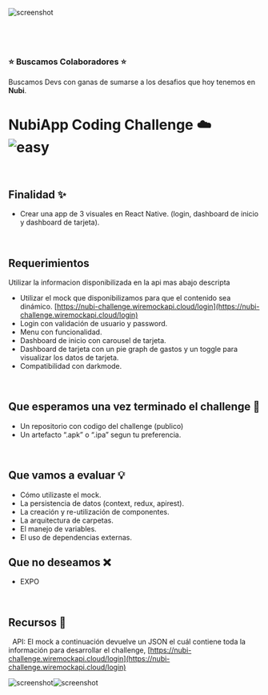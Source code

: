 ![screenshot](https://puu.sh/HyrmV/95c458d9d9.png)

#
&nbsp;
### ⭐️  Buscamos Colaboradores️ ⭐️ 
Buscamos Devs con ganas de sumarse a los desafios que hoy tenemos en **Nubi**.

# NubiApp Coding Challenge ☁️ &nbsp; ![easy](https://img.shields.io/badge/-medium-orange)

&nbsp;
## Finalidad ✨
- Crear una app de 3 visuales en React Native. (login, dashboard de inicio y dashboard de tarjeta).

&nbsp;
## Requerimientos

Utilizar la informacion disponibilizada en la api mas abajo descripta
- Utilizar el mock que disponibilizamos para que el contenido sea dinámico. [https://nubi-challenge.wiremockapi.cloud/login](https://nubi-challenge.wiremockapi.cloud/login)
- Login con validación de usuario y password.
- Menu con funcionalidad.
- Dashboard de inicio con carousel de tarjeta.
- Dashboard de tarjeta con un pie graph de gastos y un toggle para visualizar los datos de tarjeta.
- Compatibilidad con darkmode.


&nbsp;
## Que esperamos una vez terminado el challenge 🏁
- Un repositorio con codigo del challenge (publico)
- Un artefacto “.apk” o “.ipa” segun tu preferencia.

&nbsp;
## Que vamos a evaluar 💡
- Cómo utilizaste el mock.
- La persistencia de datos (context, redux, apirest).
- La creación y re-utilización de componentes.
- La arquitectura de carpetas.
- El manejo de variables.
- El uso de dependencias externas.

## Que no deseamos ❌
- EXPO


&nbsp;
## Recursos 🌄
&nbsp;
API: El mock a continuación devuelve un JSON el cuál contiene toda la información para desarrollar el challenge, [https://nubi-challenge.wiremockapi.cloud/login](https://nubi-challenge.wiremockapi.cloud/login)



![screenshot](https://i.ibb.co/fk0K3bn/challenge-light.jpg)![screenshot](https://i.ibb.co/6FYW8Xy/challenge-dark.jpg)

